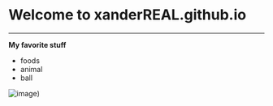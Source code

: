 # Welcome to xanderREAL.github.io
---
**My favorite stuff**
- foods
- animal
- ball

![image](https://rsmvet.com/wp-content/uploads/2019/06/dog-playing-with-ball.jpg))

